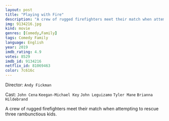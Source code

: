 ```yaml
---
layout: post
title: "Playing with Fire"
description: "A crew of rugged firefighters meet their match when attempting to rescue three rambunctious kids..."
img: 9134216.jpg
kind: movie
genres: [Comedy,Family]
tags: Comedy Family 
language: English
year: 2019
imdb_rating: 4.9
votes: 8529
imdb_id: 9134216
netflix_id: 81069463
color: 7c616c
---
```

Director: `Andy Fickman`  

Cast: `John Cena` `Keegan-Michael Key` `John Leguizamo` `Tyler Mane` `Brianna Hildebrand` 

A crew of rugged firefighters meet their match when attempting to rescue three rambunctious kids.